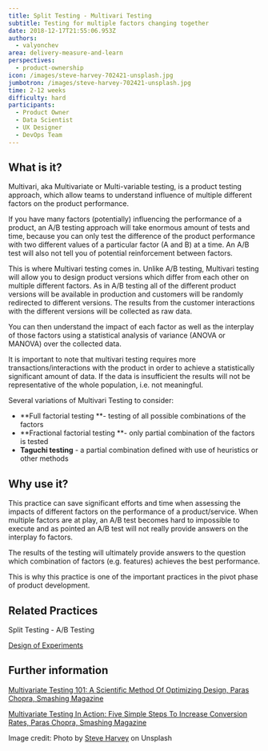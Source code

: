 ```yaml
---
title: Split Testing - Multivari Testing
subtitle: Testing for multiple factors changing together
date: 2018-12-17T21:55:06.953Z
authors:
  - valyonchev
area: delivery-measure-and-learn
perspectives:
  - product-ownership
icon: /images/steve-harvey-702421-unsplash.jpg
jumbotron: /images/steve-harvey-702421-unsplash.jpg
time: 2-12 weeks
difficulty: hard
participants:
  - Product Owner
  - Data Scientist
  - UX Designer
  - DevOps Team
---
```

## What is it?

Multivari, aka Multivariate or Multi-variable testing, is a product testing approach, which allow teams to understand influence of multiple different factors on the product performance. 

If you have many factors (potentially) influencing the performance of a product, an A/B testing approach will take enormous amount of tests and time, because you can only test the difference of the product performance with two different values of a particular factor (A and B) at a time. An A/B test will also not tell you of potential reinforcement between factors. 

This is where Multivari testing comes in. Unlike A/B testing, Multivari testing will allow you to design product versions which differ from each other on multiple different factors. As in A/B testing all of the different product versions will be available in production and customers will be randomly redirected to different versions. The results from the customer interactions with the different versions will be collected as raw data.

You can then understand the impact of each factor as well as the interplay of those factors using a statistical analysis of variance (ANOVA or MANOVA) over the collected data. 

It is important to note that multivari testing requires more transactions/interactions with the product in order to achieve a statistically significant amount of data. If the data is insufficient the results will not be representative of the whole population, i.e. not meaningful. 

Several variations of Multivari Testing to consider:

* **Full factorial testing **- testing of all possible combinations of the factors
* **Fractional factorial testing **- only partial combination of the factors is tested 
* **Taguchi testing** - a partial combination defined with use of heuristics or other methods

## Why use it?

This practice can save significant efforts and time when assessing the impacts of different factors on the performance of a product/service. When multiple factors are at play, an A/B test becomes hard to impossible to execute and as pointed an A/B test will not really provide answers on the interplay fo factors. 

The results of the testing will ultimately provide answers to the question which combination of factors (e.g. features) achieves the best performance. 

This is why this practice is one of the important practices in the pivot phase of product development.  

## Related Practices

Split Testing - A/B Testing

[Design of Experiments](https://openpracticelibrary.com/practice/design-of-experiments/)

## Further information

[Multivariate Testing 101: A Scientific Method Of Optimizing Design, Paras Chopra, Smashing Magazine ](https://www.smashingmagazine.com/2011/04/multivariate-testing-101-a-scientific-method-of-optimizing-design/)

[Multivariate Testing In Action: Five Simple Steps To Increase Conversion Rates, Paras Chopra, Smashing Magazine](https://www.smashingmagazine.com/2010/11/multivariate-testing-in-action-five-simple-steps-to-increase-conversion-rates/)



Image credit: Photo by [Steve Harvey](https://unsplash.com/photos/kV7S3tyvKa8) on Unsplash

